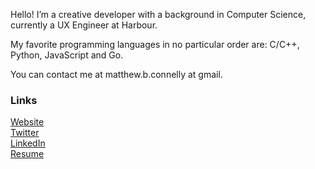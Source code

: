 Hello! I’m a creative developer with a background in Computer Science, currently a UX Engineer at Harbour.

My favorite programming languages in no particular order are: C/C++, Python, JavaScript and Go.

You can contact me at matthew.b.connelly at gmail.
  
 ### Links
 
[Website](https://mattconn.github.io/)  
[Twitter](https://twitter.com/mattconndev)  
[LinkedIn](https://www.linkedin.com/in/mattconndev/)  
[Resume](https://docs.google.com/document/d/1xpLTFJak9plpU-bo0I6GRmdDIijkfauvG1_zgg2dopc)
